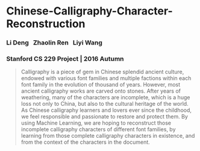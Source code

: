 # Chinese-Calligraphy-Character-Reconstruction
### Li Deng &nbsp; Zhaolin Ren &nbsp;  Liyi Wang
### Stanford CS 229 Project | 2016 Autumn

> Calligraphy is a piece of gem in Chinese splendid ancient culture, endowed with various font families and multiple factions within each font family in the evolution of thousand of years. However, most ancient calligraphy works are carved onto stones. After years of weathering, many of the characters are incomplete, which is a huge loss not only to China, but also to the cultural heritage of the world. As Chinese calligraphy learners and lovers ever since the childhood, we feel responsible and passionate to restore and protect them. By using Machine Learning, we are hoping to reconstruct those incomplete calligraphy characters of different font families, by learning from those complete calligraphy characters in existence, and from the context of the characters in the document.
